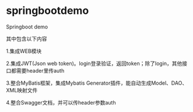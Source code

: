 # springbootdemo
Springboot demo

其中包含以下内容

1.集成WEB模块

2.集成JWT(Json web token)。login登录验证，返回token；除了login，其他接口都需要header里传auth

3.整合MyBatis框架，集成Mybatis Generator插件，能自动生成Model、DAO、XML映射文件

4.整合Swagger文档，并可以传header参数auth
